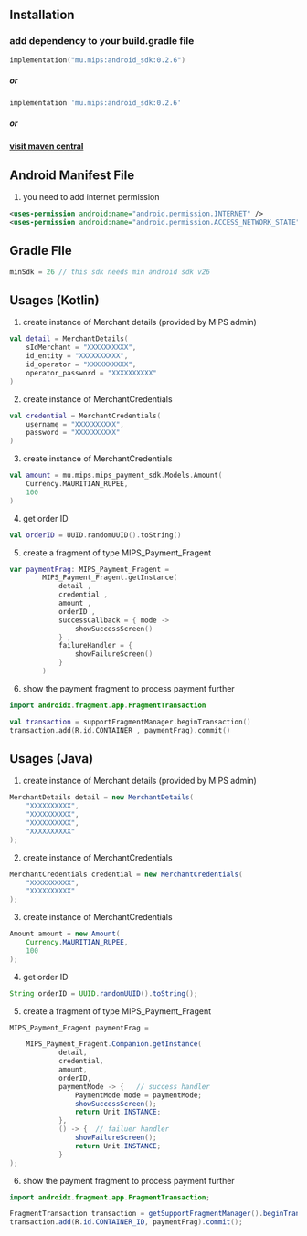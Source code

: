 ## Installation

### add dependency to your build.gradle file

```kotlin
implementation("mu.mips:android_sdk:0.2.6")
```

##### or

```groovy
implementation 'mu.mips:android_sdk:0.2.6'
```

##### or

#### [visit maven central](https://central.sonatype.com/artifact/mu.mips/android_sdk)

## Android Manifest File

1. you need to add internet permission

```xml
<uses-permission android:name="android.permission.INTERNET" />
<uses-permission android:name="android.permission.ACCESS_NETWORK_STATE" />
```

## Gradle FIle

```kotlin
minSdk = 26 // this sdk needs min android sdk v26
```

## Usages (Kotlin)

1. create instance of Merchant details (provided by MIPS admin)

```kotlin
val detail = MerchantDetails(
    sIdMerchant = "XXXXXXXXXX",
    id_entity = "XXXXXXXXXX",
    id_operator = "XXXXXXXXXX",
    operator_password = "XXXXXXXXXX"
)
```

2. create instance of MerchantCredentials

```kotlin
val credential = MerchantCredentials(
    username = "XXXXXXXXXX",
    password = "XXXXXXXXXX"
)
```

3. create instance of MerchantCredentials

```kotlin
val amount = mu.mips.mips_payment_sdk.Models.Amount(
    Currency.MAURITIAN_RUPEE,
    100
)
```

4. get order ID

```kotlin
val orderID = UUID.randomUUID().toString()
```

5. create a fragment of type MIPS_Payment_Fragent

```kotlin
var paymentFrag: MIPS_Payment_Fragent =
		MIPS_Payment_Fragent.getInstance(
		    detail ,
		    credential ,
		    amount ,
		    orderID ,
		    successCallback = { mode ->
		        showSuccessScreen()
		    } ,
		    failureHandler = {
		        showFailureScreen()
		    }
		)
```

6. show the payment fragment to process payment further

```kotlin
import androidx.fragment.app.FragmentTransaction

val transaction = supportFragmentManager.beginTransaction()
transaction.add(R.id.CONTAINER , paymentFrag).commit()
```

## Usages (Java)

1. create instance of Merchant details (provided by MIPS admin)

```java
MerchantDetails detail = new MerchantDetails(
    "XXXXXXXXXX",
    "XXXXXXXXXX",
    "XXXXXXXXXX",
    "XXXXXXXXXX"
);
```

2. create instance of MerchantCredentials

```java
MerchantCredentials credential = new MerchantCredentials(
    "XXXXXXXXXX",
    "XXXXXXXXXX"
);
```

3. create instance of MerchantCredentials

```java
Amount amount = new Amount(
	Currency.MAURITIAN_RUPEE,
	100
);
```

4. get order ID

```java
String orderID = UUID.randomUUID().toString();
```

5. create a fragment of type MIPS_Payment_Fragent

```java
MIPS_Payment_Fragent paymentFrag =

	MIPS_Payment_Fragent.Companion.getInstance(
	        detail,
	        credential,
	        amount,
	        orderID,
	        paymentMode -> {   // success handler
	            PaymentMode mode = paymentMode;
	            showSuccessScreen();
	            return Unit.INSTANCE;
	        },
	        () -> {  // failuer handler
	            showFailureScreen();
	            return Unit.INSTANCE;
	        }
);
```

6. show the payment fragment to process payment further

```java
import androidx.fragment.app.FragmentTransaction;

FragmentTransaction transaction = getSupportFragmentManager().beginTransaction();
transaction.add(R.id.CONTAINER_ID, paymentFrag).commit();

```
